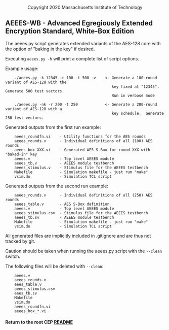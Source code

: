 [//]: # (Copyright 2020 Massachusetts Institute of Technology)
[//]: # (SPDX short identifier: MIT)

<p align="center">
   Copyright 2020 Massachusetts Institute of Technology
</p>

## AEEES-WB - Advanced Egregiously Extended Encryption Standard, White-Box Edition

The aeees.py script generates extended variants of the AES-128 core with the option of
"baking in the key" if desired.  

Executing `aeees.py -h` will print a complete list of script options.

Example usage:
```
    ./aeees.py -k 12345 -r 100 -t 500 -v    <- Generate a 100-round variant of AES-128 with the
                                               key fixed at "12345".  Generate 500 test vectors.
                                               Run in verbose mode

    ./aeees.py -nk -r 200 -t 250            <- Generate a 200-round variant of AES-128 with a
                                               key schedule.  Generate 250 test vectors.                                                 
```

Generated outputs from the first run example:
```
    aeees_roundfn.vi    - Utility functions for the AES rounds 
    aeees_rounds.v      - Individual definitions of all (100) AES rounds    
    aeees_box_XXX.vi    - Generated AES S-Box for round XXX with "baked-in" key
    aeees.v             - Top level AEEES module
    aeees_tb.v          - AEEES module testbench
    aeees_stimulus.v    - Stimulus file for the AEEES testbench
    Makefile            - Simulation makefile - just run "make"
    vsim.do             - Simulation TCL script
```

Generated outputs from the second run example:
```
    aeees_rounds.v      - Individual definitions of all (250) AES rounds    
    aeees_table.v       - AES S-Box definition
    aeees.v             - Top level AEEES module
    aeees_stimulus.csv  - Stimulus file for the AEEES testbench
    aeees_tb.sv         - AEEES module testbench
    Makefile            - Simulation makefile - just run "make"
    vsim.do             - Simulation TCL script
```

All generated files are implicitly included in .gitignore and are thus not tracked by git.

Caution should be taken when running the aeees.py script with the `--clean` switch.  

The following files will be deleted with `--clean`:
```
    aeees.v
    aeees_rounds.v
    eees_table.v
    aeees_stimulus.csv
    eees_tb.sv
    Makefile
    vsim.do
    aeees_roundfn.vi
    aeees_box_*.vi
```

#### Return to the root CEP [README](../../README.md)

